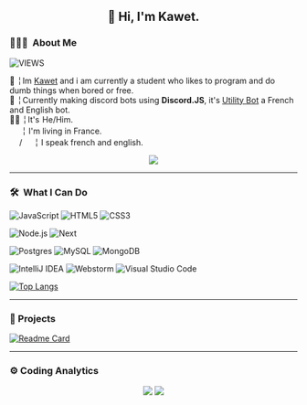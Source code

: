 <h2 align="center">👋 Hi, I'm Kawet.</h2>
<h3> 👨🏻‍💻 &nbsp;About Me</h3>

![VIEWS](https://visitcount.itsvg.in/api?id=Kawet00&icon=4&color=0)

 📌 ╎ Im <a href="https://kawet.is-a.dev">Kawet</a> and i am currently a student who likes to program and do dumb things when bored or free.<br>
 🤖 ╎ Currently making discord bots using **Discord.JS**, it's <a href="https://www.utilitybot.me/">Utility Bot</a> a French and English bot.<br>
 👨‍💻 ╎ It's  He/Him.<br>
 <img src="https://freesvg.org/img/frenchflagframed.png" height="17em"/> ╎ I'm living in France.<br>
 <img src="https://freesvg.org/img/frenchflagframed.png" height="17em"/>/<img src="https://freesvg.org/img/Flag_of_the_United_States.png" height="17em"/> ╎ I speak french and english.<br>
 <p align="center">
    <a href="https://discord.com/users/691644619758370846">
      <img src="https://lanyard.cnrad.dev/api/691644619758370846"/>
       </a>
    </p>

-------

<h3> 🛠 &nbsp;What I Can Do </h3>

![JavaScript](https://img.shields.io/badge/javascript-%23323330.svg?style=for-the-badge&logo=javascript&logoColor=%23F7DF1E)
![HTML5](https://img.shields.io/badge/html5-%23E34F26.svg?style=for-the-badge&logo=html5&logoColor=white)
![CSS3](https://img.shields.io/badge/css3-%231572B6.svg?style=for-the-badge&logo=css3&logoColor=white)

![Node.js](https://img.shields.io/badge/nodejs-%303030.svg?style=for-the-badge&logo=nodedotjs&logoColor=%44883E)
![Next](https://img.shields.io/badge/nextjs-ffffff.svg?style=for-the-badge&logo=nextdotjs&logoColor=black)

![Postgres](https://img.shields.io/badge/postgres-%23316192.svg?style=for-the-badge&logo=postgresql&logoColor=white)
![MySQL](https://img.shields.io/badge/mysql-%2300f.svg?style=for-the-badge&logo=mysql&logoColor=white)
![MongoDB](https://img.shields.io/badge/mongodb-%3FA037.svg?style=for-the-badge&logo=mongodb&logoColor=3F3E42)

![IntelliJ IDEA](https://img.shields.io/badge/IntelliJIDEA-000000.svg?style=for-the-badge&logo=intellij-idea&logoColor=white)
![Webstorm](https://img.shields.io/badge/webstorm-000000.svg?style=for-the-badge&logo=webstorm&logoColor=white)
![Visual Studio Code](https://img.shields.io/badge/Visual%20Studio%20Code-0078d7.svg?style=for-the-badge&logo=visual-studio-code&logoColor=white)

[![Top Langs](https://github-readme-stats.vercel.app/api/top-langs/?username=Kawet00&bg_color=00000000)](https://github.com/Kawet00)

-------

<h3> 📎&nbsp;Projects </h3>
 <p align="center">
 
[![Readme Card](https://github-readme-stats.vercel.app/api/pin/?username=Kawet00&repo=UtilityBot&bg_color=00000000)](https://github.com/Kawet00/UtilityBot)

</p>

-------
  
<h3> ⚙️&nbsp;Coding Analytics</h3>

<p align="center">
 <img src="https://readme-stats-six-vert.vercel.app/api?username=Kawet00" href="https://github.com/Kawet00"/>
 <img src="https://readme-stats-six-vert.vercel.app/api/wakatime?username=Kawet&bg_color=00000000&layout=compact" href="https://wakatime.com/@Kawet"/>
</p>
